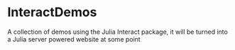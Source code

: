# InteractDemos

A collection of demos using the Julia Interact package, it will be turned into a Julia server powered website at some point
